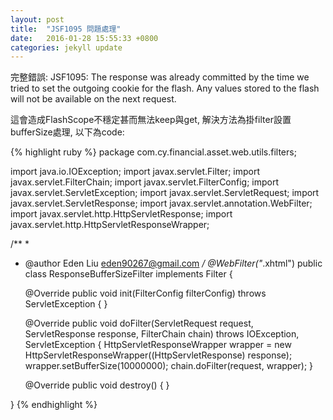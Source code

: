 ```yaml
---
layout: post
title:  "JSF1095 問題處理"
date:   2016-01-28 15:55:33 +0800
categories: jekyll update
---
```

完整錯誤:
JSF1095: The response was already committed by the time we tried to set the outgoing cookie for the flash. Any values stored to the flash will not be available on the next request.

這會造成FlashScope不穩定甚而無法keep與get, 解決方法為掛filter設置bufferSize處理, 以下為code:

{% highlight ruby %}
package com.cy.financial.asset.web.utils.filters;

import java.io.IOException;
import javax.servlet.Filter;
import javax.servlet.FilterChain;
import javax.servlet.FilterConfig;
import javax.servlet.ServletException;
import javax.servlet.ServletRequest;
import javax.servlet.ServletResponse;
import javax.servlet.annotation.WebFilter;
import javax.servlet.http.HttpServletResponse;
import javax.servlet.http.HttpServletResponseWrapper;

/**
 *
 * @author Eden Liu <eden90267@gmail.com>
 */
@WebFilter("*.xhtml")
public class ResponseBufferSizeFilter implements Filter {

    @Override
    public void init(FilterConfig filterConfig) throws ServletException {
    }

    @Override
    public void doFilter(ServletRequest request, ServletResponse response, FilterChain chain) throws IOException, ServletException {
        HttpServletResponseWrapper wrapper
                = new HttpServletResponseWrapper((HttpServletResponse) response);
        wrapper.setBufferSize(10000000);
        chain.doFilter(request, wrapper);
    }

    @Override
    public void destroy() {
    }

}
{% endhighlight %}